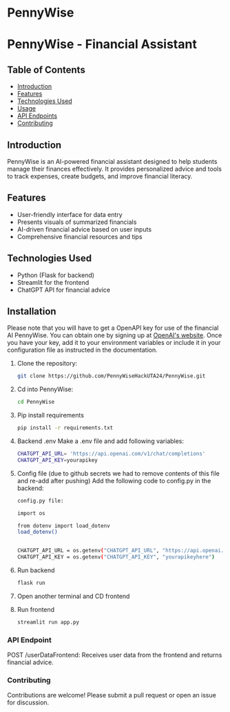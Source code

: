 # PennyWise

# PennyWise - Financial Assistant

## Table of Contents
- [Introduction](#introduction)
- [Features](#features)
- [Technologies Used](#technologies-used)
- [Usage](#usage)
- [API Endpoints](#api-endpoints)
- [Contributing](#contributing)


## Introduction
PennyWise is an AI-powered financial assistant designed to help students manage their finances effectively. It provides personalized advice and tools to track expenses, create budgets, and improve financial literacy.

## Features
- User-friendly interface for data entry
- Presents visuals of summarized financials
- AI-driven financial advice based on user inputs
- Comprehensive financial resources and tips

## Technologies Used
- Python (Flask for backend)
- Streamlit for the frontend
- ChatGPT API for financial advice 

## Installation

Please note that you will have to get a OpenAPI key for use of the financial AI PennyWise. You can obtain one by signing up at [OpenAI's website](https://platform.openai.com/signup). Once you have your key, add it to your environment variables or include it in your configuration file as instructed in the documentation.

1. Clone the repository:
   ```bash
   git clone https://github.com/PennyWiseHackUTA24/PennyWise.git

2. Cd into PennyWise:
    ```bash
    cd PennyWise

4. Pip install requirements
    ```bash
    pip install -r requirements.txt

5. Backend .env
     Make a .env file and add following variables:
   ```bash
   CHATGPT_API_URL= 'https://api.openai.com/v1/chat/completions'
   CHATGPT_API_KEY=yourapikey

6. Config file
  (due to github secrets we had to remove contents of this file and re-add after pushing)
   Add the following code to config.py in the backend:

   ```bash
   config.py file:

   import os

   from dotenv import load_dotenv
   load_dotenv()


   CHATGPT_API_URL = os.getenv("CHATGPT_API_URL", "https://api.openai.com/v1/chat/completions")
   CHATGPT_API_KEY = os.getenv("CHATGPT_API_KEY", "yourapikeyhere")

7. Run backend
   ```bash
   flask run

8. Open another terminal and CD frontend
9. Run frontend
    ```bash
    streamlit run app.py


### API Endpoint
POST /userDataFrontend: Receives user data from the frontend and returns financial advice.

### Contributing
Contributions are welcome! Please submit a pull request or open an issue for discussion.

